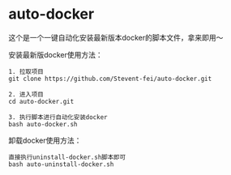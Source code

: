 # auto-docker

这个是一个一键自动化安装最新版本docker的脚本文件，拿来即用～

安装最新版docker使用方法：

```shell
1. 拉取项目
git clone https://github.com/Stevent-fei/auto-docker.git

2. 进入项目
cd auto-docker.git

3. 执行脚本进行自动化安装docker
bash auto-docker.sh
```

卸载docker使用方法：

```shell
直接执行uninstall-docker.sh脚本即可
bash auto-uninstall-docker.sh
```